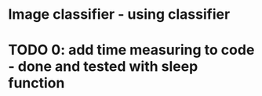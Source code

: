 # Image classifier - using classifier

# TODO 0: add time measuring to code - done and tested with sleep function